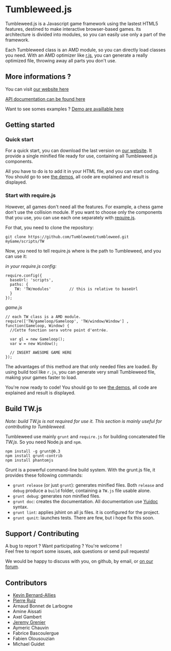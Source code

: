 
# Tumbleweed.js

Tumbleweed.js is a Javascript game framework using the lastest HTML5 features,
destined to make interactive browser-based games.
its architecture is divided into modules, so you can easily use only a part of the framework.

Each Tumbleweed class is an AMD module, so you can directly load classes you need.
With an AMD optimizer like [r.js](http://requirejs.org/docs/optimization.html), you can generate a really optimized file, throwing away all parts you don't use.

## More informations ?

You can visit [our website here](http://www.tumbleweed-studio.net)

[API documentation can be found here](http://api.tumbleweed-studio.net)

Want to see somes examples ? [Demo are availlable here](http://www.tumbleweed-studio.net/website/demo.php)

## Getting started

### Quick start

For a quick start, you can download the last version on [our website](http://www.tumbleweed-studio.net).
It provide a single minified file ready for use, containing all Tumbleweed.js components.

All you have to do is to add it in your HTML file, and you can start coding.
You should go to see [the demos](http://www.tumbleweed-studio.net/website/demo.php), all code are explained and result is displayed.

### Start with require.js

However, all games don't need all the features. For example, a chess game don't use the collision module.
If you want to choose only the components that you use, you can use each one separately with [require.js](http://requirejs.org).

For that, you need to clone the repository:

    git clone https://github.com/Tumbleweed/tumbleweed.git myGame/scripts/TW

Now, you need to tell require.js where is the path to Tumbleweed, and you can use it:

*in your require.js config:*
	
	require.config({
	  baseUrl: 'scripts',
	  paths: {
	    TW: 'TW/modules'		// this is relative to baseUrl
	  }
	});

*game.js*

	// each TW class is a AMD module. 
	require(['TW/gameloop/Gameloop', 'TW/window/Window'] , function(Gameloop, Window) {
	  //Cette fonction sera votre point d'entrée.
	  
	  var gl = new Gameloop();
	  var w = new Window();
	  
	  // INSERT AWESOME GAME HERE
	});


The advantages of this method are that only needed files are loaded. By using build tool like `r.js`, you can generate
very small Tumbleweed file, making your games faster to load.

You're now ready to code! You should go to see [the demos](http://www.tumbleweed-studio.net/website/demo.php), all code are explained and result is displayed.

## Build TW.js

*Note: build TW.js is not required for use it. This section is mainly useful for contributing to Tumbleweed.*

Tumbleweed use mainly `grunt` and `require.js` for building concatenated file *TW.js*. So you need Node.js and `npm`.

    npm install -g grunt@0.3
    npm install grunt-contrib
	npm install phantomjs


Grunt is a powerful command-line build system. With the grunt.js file, it provides these following commands:

- `grunt release` (or just `grunt`): generates minified files.
  Both `release` and `debug` produce a `build` folder, containing a `TW.js` file usable alone.
- `grunt debug`: generates non minified files.
- `grunt doc`: creates the documentation. All documentation use [Yuidoc](https://github.com/yui/yuidoc) syntax.
- `grunt lint`: applies jshint on all js files. it is configured for the project.
- `grunt qunit`: launches tests. There are few, but i hope fix this soon.


## Support / Contributing

A bug to report ? Want participating ? You're welcome !<br />
Feel free to report some issues, ask questions or send pull requests!

We would be happy to discuss with you, on github, by email, or [on our forum](http://forum.tumbleweed-studio.net).

## Contributors

 * [Kevin Bernard-Allies](https://github.com/BAKFR)
 * [Pierre Ruiz](https://github.com/RuizPierreC)
 * Arnaud Bonnet de Larbogne
 * Amine Aissati
 * Axel Gambert
 * [Jeremy Grenier](https://github.com/Lyc0s)
 * Aymeric Chauvin
 * Fabrice Bascoulergue
 * Fabien Olousouzian
 * Michael Guidet
